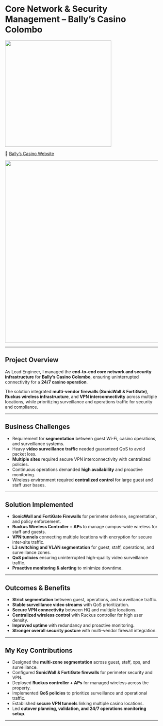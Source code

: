# Core Network & Security Management – Bally’s Casino Colombo  
<p>
  <img src="https://img.shields.io/badge/Role-Lead%20Network%20%26%20Security%20Engineer-blue" width="350">
</p>

🔗 [Bally’s Casino Website](https://www.ballyscolombo.com)  

<img src="https://img.shields.io/badge/Sanitized-All%20configs%2C%20IPs%20%26%20diagrams%20are%20sanitized.%20No%20customer%20data%20exposed.-red" width="600">

---

## Project Overview
As Lead Engineer, I managed the **end-to-end core network and security infrastructure** for **Bally’s Casino Colombo**, ensuring uninterrupted connectivity for a **24/7 casino operation**.  

The solution integrated **multi-vendor firewalls (SonicWall & FortiGate)**, **Ruckus wireless infrastructure**, and **VPN interconnectivity** across multiple locations, while prioritizing surveillance and operations traffic for security and compliance.  

---

## Business Challenges
- Requirement for **segmentation** between guest Wi-Fi, casino operations, and surveillance systems.  
- Heavy **video surveillance traffic** needed guaranteed QoS to avoid packet loss.  
- **Multiple sites** required secure VPN interconnectivity with centralized policies.  
- Continuous operations demanded **high availability** and proactive monitoring.  
- Wireless environment required **centralized control** for large guest and staff user bases.  

---

## Solution Implemented
- **SonicWall and FortiGate Firewalls** for perimeter defense, segmentation, and policy enforcement.  
- **Ruckus Wireless Controller + APs** to manage campus-wide wireless for staff and guests.  
- **VPN tunnels** connecting multiple locations with encryption for secure inter-site traffic.  
- **L3 switching and VLAN segmentation** for guest, staff, operations, and surveillance zones.  
- **QoS policies** ensuring uninterrupted high-quality video surveillance traffic.  
- **Proactive monitoring & alerting** to minimize downtime.  

---

## Outcomes & Benefits
- **Strict segmentation** between guest, operations, and surveillance traffic.  
- **Stable surveillance video streams** with QoS prioritization.  
- **Secure VPN connectivity** between HQ and multiple locations.  
- **Centralized wireless control** with Ruckus controller for high user density.  
- **Improved uptime** with redundancy and proactive monitoring.  
- **Stronger overall security posture** with multi-vendor firewall integration.  

---

## My Key Contributions
- Designed the **multi-zone segmentation** across guest, staff, ops, and surveillance.  
- Configured **SonicWall & FortiGate firewalls** for perimeter security and VPN.  
- Deployed **Ruckus controller + APs** for managed wireless across the property.  
- Implemented **QoS policies** to prioritize surveillance and operational traffic.  
- Established **secure VPN tunnels** linking multiple casino locations.  
- Led **cutover planning, validation, and 24/7 operations monitoring setup**.  

---

